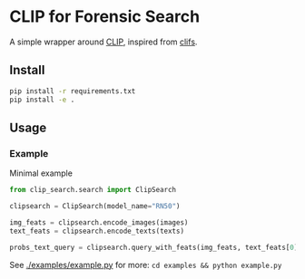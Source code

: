 # CLIP for Forensic Search

A simple wrapper around [CLIP](https://github.com/openai/CLIP), inspired from [clifs](https://github.com/johanmodin/clifs).

## Install

```bash
pip install -r requirements.txt
pip install -e .
```

## Usage

### Example

Minimal example

```python
from clip_search.search import ClipSearch

clipsearch = ClipSearch(model_name="RN50")

img_feats = clipsearch.encode_images(images)
text_feats = clipsearch.encode_texts(texts)

probs_text_query = clipsearch.query_with_feats(img_feats, text_feats[0])
```

See [./examples/example.py](./examples/example.py) for more: `cd examples && python example.py`
